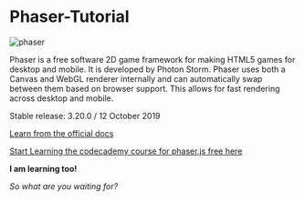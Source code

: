 # Phaser-Tutorial

![phaser](https://user-images.githubusercontent.com/45221397/70209302-f21f0680-1755-11ea-83dd-6b3489b2e73e.png)


Phaser is a free software 2D game framework for making HTML5 games for desktop and mobile. It is developed by Photon Storm. 
Phaser uses both a Canvas and WebGL renderer internally and can automatically swap between them based on browser support. 
This allows for fast rendering across desktop and mobile.

Stable release: 3.20.0 / 12 October 2019

[Learn from the official docs](https://phaser.io/learn)

[Start Learning the codecademy course for phaser.js free here](https://github.com/SayanBan/Phaser-Tutorial/tree/master/Day%201)

**I am learning too!**

*So what are you waiting for?*

